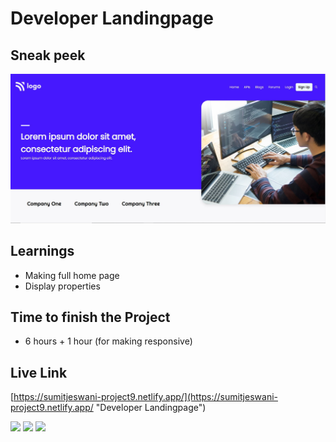 # Developer Landingpage

## Sneak peek
![Screenshot](./ScreenShot.JPG)

## Learnings
- Making full home page
- Display properties

## Time to finish the Project
- 6 hours + 1 hour (for making responsive)

## Live Link
[https://sumitjeswani-project9.netlify.app/](https://sumitjeswani-project9.netlify.app/ "Developer Landingpage")


![](https://img.shields.io/badge/-HTML%5CCSS-green)
![](https://img.shields.io/badge/-iNeuron-orange)
![](https://img.shields.io/badge/-Web%20Development-blue)
